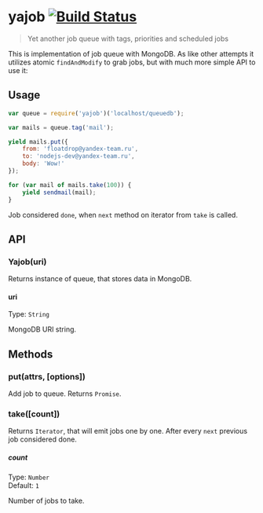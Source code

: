 # yajob [![Build Status](https://travis-ci.org/floatdrop/yajob.svg?branch=master)](https://travis-ci.org/floatdrop/yajob)

> Yet another job queue with tags, priorities and scheduled jobs

This is implementation of job queue with MongoDB. As like other attempts it utilizes atomic `findAndModify` to grab jobs, but with much more simple API to use it:

## Usage

```js
var queue = require('yajob')('localhost/queuedb');

var mails = queue.tag('mail');

yield mails.put({
    from: 'floatdrop@yandex-team.ru',
    to: 'nodejs-dev@yandex-team.ru',
    body: 'Wow!'
});

for (var mail of mails.take(100)) {
    yield sendmail(mail);
}
```

Job considered `done`, when `next` method on iterator from `take` is called.

## API

### Yajob(uri)

Returns instance of queue, that stores data in MongoDB.

#### uri  
Type: `String`  

MongoDB URI string.

## Methods

### put(attrs, [options])

Add job to queue. Returns `Promise`.

### take([count])

Returns `Iterator`, that will emit jobs one by one. After every `next` previous job considered done.

##### count
Type: `Number`  
Default: `1`

Number of jobs to take.
